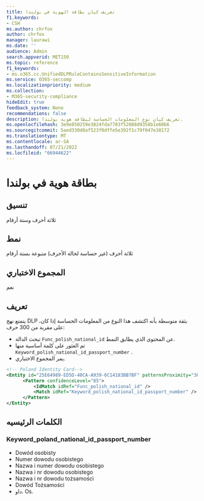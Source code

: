 ```yaml
---
title: تعريف كيان بطاقة الهوية في بولندا
f1.keywords:
- CSH
ms.author: chrfox
author: chrfox
manager: laurawi
ms.date: ''
audience: Admin
search.appverid: MET150
ms.topic: reference
f1_keywords:
- ms.o365.cc.UnifiedDLPRuleContainsSensitiveInformation
ms.service: O365-seccomp
ms.localizationpriority: medium
ms.collection:
- M365-security-compliance
hideEdit: true
feedback_system: None
recommendations: false
description: تعريف كيان نوع المعلومات الحساسة لبطاقة هوية بولندا.
ms.openlocfilehash: 3e9e850259e3824fda7703f52088d9358b1e60b6
ms.sourcegitcommit: 5aed330d8af523f0dffe5e392f1c79f047e38172
ms.translationtype: MT
ms.contentlocale: ar-SA
ms.lasthandoff: 07/21/2022
ms.locfileid: "66944622"
---
```

# <a name="poland-identity-card"></a>بطاقة هوية في بولندا

## <a name="format"></a>تنسيق

ثلاثة أحرف وستة أرقام

## <a name="pattern"></a>نمط

ثلاثة أحرف (غير حساسة لحالة الأحرف) متبوعة بستة أرقام

## <a name="checksum"></a>المجموع الاختباري

نعم

## <a name="definition"></a>تعريف

يتمتع نهج DLP بثقة متوسطة بأنه اكتشف هذا النوع من المعلومات الحساسة إذا كان، على مقربة من 300 حرف:

- تبحث الدالة `Func_polish_national_id` عن المحتوى الذي يطابق النمط.
- تم العثور على كلمة أساسية منها `Keyword_polish_national_id_passport_number` .
- يمر المجموع الاختباري.

```xml
<!-- Poland Identity Card-->
<Entity id="25E64989-ED5D-40CA-A939-6C14183BB7BF" patternsProximity="300" recommendedConfidence="85">
      <Pattern confidenceLevel="85">
          <IdMatch idRef="Func_polish_national_id" />
          <Match idRef="Keyword_polish_national_id_passport_number" />
      </Pattern>
</Entity>
```

## <a name="keywords"></a>الكلمات الرئيسيه

### <a name="keyword_poland_national_id_passport_number"></a>Keyword_poland_national_id_passport_number

- Dowód osobisty
- Numer dowodu osobistego
- Nazwa i numer dowodu osobistego
- Nazwa i nr dowodu osobistego
- Nazwa i nr dowodu tożsamości
- Dowód Tożsamości
- داو. Os.